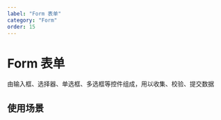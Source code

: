 ```yaml
---
label: "Form 表单"
category: "Form"
order: 15
---
```


# Form 表单

由输入框、选择器、单选框、多选框等控件组成，用以收集、校验、提交数据

## 使用场景
